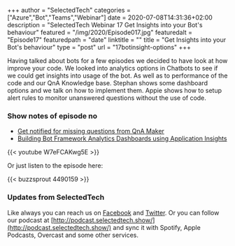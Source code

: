 +++
author = "SelectedTech"
categories = ["Azure","Bot","Teams","Webinar"]
date = 2020-07-08T14:31:36+02:00
description = "SelectedTech Webinar 17 Get Insights into your Bot's behaviour"
featured = "/img/2020/Episode017.jpg"
featuredalt = "Episode17"
featuredpath = "date"
linktitle = ""
title = "Get Insights into your Bot's behaviour"
type = "post"
url = "17botinsight-options"
+++

Having talked about bots for a few episodes we decided to have look at how improve your code. We looked into analytics options in Chatbots to see if we could get insights into usage of the bot. As well as to performance of the code and our QnA Knowledge base. Stephan shows some dashboard options and we talk on how to implement them. Appie shows how to setup alert rules to monitor unanswered questions without the use of code.

### Show notes of episode no

- [Get notified for missing questions from QnA Maker](https://bisser.io/building-bot-framework-analytics-dashboards-using-application-insights/)
- [Building Bot Framework Analytics Dashboards using Application Insights](https://www.cloudappie.nl/chatbot-insights-missing-answers/)

{{< youtube W7eFCAKwg5E >}}

Or just listen to the episode here:

{{< buzzsprout 4490159 >}}

### Updates from SelectedTech

Like always you can reach us on [Facebook](https://www.facebook.com/SelectedTechPage/) and [Twitter](https://twitter.com/selectedtech). Or you can follow our podcast at [http://podcast.selectedtech.show/](http://podcast.selectedtech.show/) and sync it with Spotify, Apple Podcasts, Overcast and some other services.
